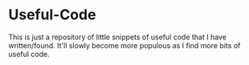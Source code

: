 # Useful-Code
This is just a repository of little snippets of useful code that I have written/found. 
It'll slowly become more populous as I find more bits of useful code.
